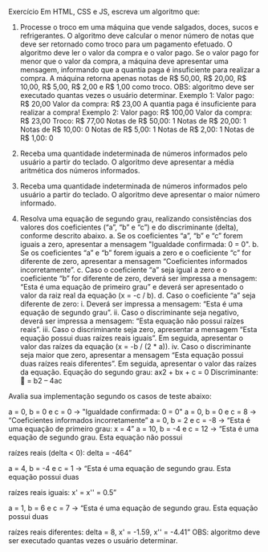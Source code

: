 Exercício
Em HTML, CSS e JS, escreva um algoritmo que:

1) Processe o troco em uma máquina que vende salgados, doces, sucos e refrigerantes. O
algoritmo deve calcular o menor número de notas que deve ser retornado como troco
para um pagamento efetuado. O algoritmo deve ler o valor da compra e o valor pago. Se
o valor pago for menor que o valor da compra, a máquina deve apresentar uma
mensagem, informando que a quantia paga é insuficiente para realizar a compra. A
máquina retorna apenas notas de R$ 50,00, R$ 20,00, R$ 10,00, R$ 5,00, R$ 2,00 e R$
1,00 como troco. OBS: algoritmo deve ser executado quantas vezes o usuário
determinar.
Exemplo 1:
Valor pago: R$ 20,00
Valor da compra: R$ 23,00
A quantia paga é insuficiente para realizar a compra!
Exemplo 2:
Valor pago: R$ 100,00
Valor da compra: R$ 23,00
Troco: R$ 77,00
Notas de R$ 50,00: 1
Notas de R$ 20,00: 1
Notas de R$ 10,00: 0
Notas de R$ 5,00: 1
Notas de R$ 2,00: 1
Notas de R$ 1,00: 0

2) Receba uma quantidade indeterminada de números informados pelo usuário a partir do
teclado. O algoritmo deve apresentar a média aritmética dos números informados.

3) Receba uma quantidade indeterminada de números informados pelo usuário a partir do
teclado. O algoritmo deve apresentar o maior número informado.

4) Resolva uma equação de segundo grau, realizando consistências dos valores dos
coeficientes (“a”, “b” e “c”) e do discriminante (delta), conforme descrito abaixo.
a. Se os coeficientes “a”, “b” e “c” forem iguais a zero, apresentar a mensagem
"Igualdade confirmada: 0 = 0".
b. Se os coeficientes “a” e “b” forem iguais a zero e o coeficiente “c” for
diferente de zero, apresentar a mensagem “Coeficientes informados
incorretamente”.
c. Caso o coeficiente “a” seja igual a zero e o coeficiente “b” for diferente de
zero, deverá ser impressa a mensagem: “Esta é uma equação de primeiro
grau” e deverá ser apresentado o valor da raiz real da equação (x = -c / b).
d. Caso o coeficiente “a” seja diferente de zero:
i. Deverá ser impressa a mensagem: “Esta é uma equação de segundo
grau”.
ii. Caso o discriminante seja negativo, deverá ser impressa a mensagem:
“Esta equação não possui raízes reais”.
iii. Caso o discriminante seja zero, apresentar a mensagem “Esta equação
possui duas raízes reais iguais”. Em seguida, apresentar o valor das
raízes da equação (x = -b / (2 * a)).
iv. Caso o discriminante seja maior que zero, apresentar a mensagem
“Esta equação possui duas raízes reais diferentes”. Em seguida,
apresentar o valor das raízes da equação.
Equação do segundo grau: ax2 + bx + c = 0
Discriminante:  = b2 – 4ac

Avalia sua implementação segundo os casos de teste abaixo:

a = 0, b = 0 e c = 0 -> "Igualdade confirmada: 0 = 0"
a = 0, b = 0 e c = 8 -> “Coeficientes informados incorretamente”
a = 0, b = 2 e c = -8 -> “Esta é uma equação de primeiro grau: x = 4”
a = 10, b = -4 e c = 12 -> “Esta é uma equação de segundo grau. Esta equação não possui

raízes reais (delta < 0): delta = -464”

a = 4, b = -4 e c = 1 -> “Esta é uma equação de segundo grau. Esta equação possui duas

raízes reais iguais: x' = x'' = 0.5”

a = 1, b = 6 e c = 7 -> “Esta é uma equação de segundo grau. Esta equação possui duas

raízes reais diferentes: delta = 8, x' = -1.59, x'' = -4.41”
OBS: algoritmo deve ser executado quantas vezes o usuário determinar.